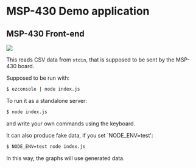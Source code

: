 MSP-430 Demo application
========================


MSP-430 Front-end
-----------------
![](https://raw.github.com/PaulMougel/msp430/master/example.png)

This reads CSV data from `stdin`, that is supposed to be sent by the MSP-430 board.

Supposed to be run with:

```bash
$ ezconsole | node index.js
```

To run it as a standalone server:

```bash
$ node index.js
```

and write your own commands using the keyboard.

It can also produce fake data, if you set `NODE_ENV=test':

```bash
$ NODE_ENV=test node index.js
```

In this way, the graphs will use generated data.

